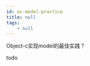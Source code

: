 ```yaml
---
id: oc-model-practice
title: null
tags:
    - null
---
```


<!--front-->
Object-c实现model的最佳实践？

<!--back-->
todo
